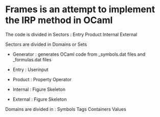 # Frames is an attempt to implement the IRP method in OCaml

The code is divided in Sectors : Entry Product Internal External

Sectors are divided in Domains or Sets

* Generator : generates OCaml code from <domain>_symbols.dat files and <domain>_formulas.dat files 

* Entry : Userinput

* Product : Property Operator

* Internal : Figure Skeleton

* External : Figure Skeleton

Domains are divided in : Symbols Tags Containers Values 